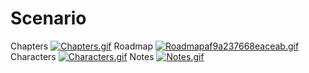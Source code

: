 # Scenario
Chapters
<a href="https://gifyu.com/image/YRED"><img src="https://s4.gifyu.com/images/Chapters.gif" alt="Chapters.gif" border="0" /></a>
Roadmap
<a href="https://gifyu.com/image/YREB"><img src="https://s4.gifyu.com/images/Roadmapaf9a237668eaceab.gif" alt="Roadmapaf9a237668eaceab.gif" border="0" /></a>
Characters
<a href="https://gifyu.com/image/YREz"><img src="https://s4.gifyu.com/images/Characters.th.gif" alt="Characters.gif" border="0" /></a>
Notes
<a href="https://gifyu.com/image/YREf"><img src="https://s4.gifyu.com/images/Notes.gif" alt="Notes.gif" border="0" /></a>
